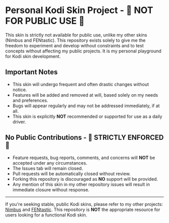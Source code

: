 # Personal Kodi Skin Project - 🛑 NOT FOR PUBLIC USE 🛑

This skin is strictly not available for public use, unlike my other skins (Nimbus and FENtastic). This repository exists solely to give me the freedom to experiment and develop without constraints and to test concepts without affecting my public projects. It is my personal playground for Kodi skin development.

## Important Notes

- This skin will undergo frequent and often drastic changes without notice.
- Features will be added and removed at will, based solely on my needs and preferences.
- Bugs will appear regularly and may not be addressed immediately, if at all.
- This skin is explicitly **NOT** recommended or supported for use as a daily driver.

## No Public Contributions - 🚨 STRICTLY ENFORCED 🚨

- Feature requests, bug reports, comments, and concerns will **NOT** be accepted under any circumstances.
- The Issues tab will remain closed.
- Pull requests will be automatically closed without review.
- Forking this repository is discouraged as **NO** support will be provided.
- Any mention of this skin in my other repository issues will result in immediate closure without response.

---

If you're seeking stable, public Kodi skins, please refer to my other projects: [Nimbus](https://github.com/ivarbrandt/skin.nimbus) and [FENtastic](https://github.com/ivarbrandt/skin.fentastic). This repository is **NOT** the appropriate resource for users looking for a functional Kodi skin.
